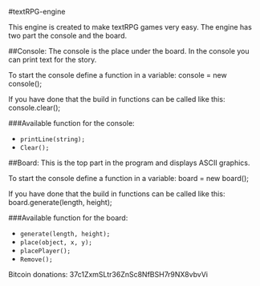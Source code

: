 #textRPG-engine

This engine is created to make textRPG games very easy. The engine has two part the console and the board.

##Console:
The console is the place under the board. In the console you can print text for the story.

To start the console define a function in a variable:
console = new console();

If you have done that the build in functions can be called like this:
console.clear();

###Available function for the console:
* `printLine(string);`
* `Clear();`

##Board:
This is the top part in the program and displays ASCII graphics.

To start the console define a function in a variable:
board = new board();

If you have done that the build in functions can be called like this:
board.generate(length, height);

###Available function for the board:
* `generate(length, height);`
* `place(object, x, y);`
* `placePlayer();`
* `Remove();`

Bitcoin donations: 
37c1ZxmSLtr36ZnSc8NfBSH7r9NX8vbvVi
